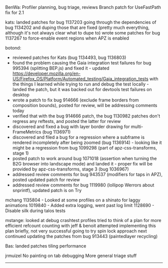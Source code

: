 BenWa:
        Profiler planning, bug triage, reviews
        Branch patch for UseFastPath fix for 2.1



kats:
        landed patches for bug 1137203
        going through the dependencies of bug 1134202 and duping those that are fixed (pretty much everything, although it's not always clear what to dupe to)
        wrote some patches for bug 1137267 to force-enable event regions when APZ is enabled



botond:
  - reviewed patches for Kats (bug 1134493, bug 1136803)
  - found the problem causing the Gaia integration test failures for bug 995394 (splitting BEP.js) and fixed it
          - updated https://developer.mozilla.org/en-US/Firefox_OS/Platform/Automated_testing/Gaia_integration_tests with the things I learned while trying to run and debug the test locally
          - landed the patch, but it was backed out for devtools test failures on desktop
  - wrote a patch to fix bug 914666 (exclude frame borders from composition bounds), posted for review, will be addressing comments today
  - verified that with the bug 914666 patch, the bug 1130982 patches don't regress any reftests, and posted the latter for review
  - discovered and fixed a bug with layer border drawing for multi-FrameMetrics (bug 1136971)
  - discovered and filed a bug for a regression where a subframe is rendered incompletely after being zoomed (bug 1136914)
          - looking like it might be a regression from bug 1099298 (part of apz-css-transforms, stage 1)
  - posted patch to work around bug 1071018 (assertion when turning the B2G browser into landscape mode) and landed it
          - proper fix will be provided by apz-css-transforms, stage 3 (bug 1036967)
  - addressed review comments for bug 943537 (modifiers for taps in APZ), posted updated patch for review
  - addressed review comments for bug 1119980 (lollipop Werrors about snprintf), updated patch is on Try



mchang
        1135804 - Looked at some profiles on a shinato for laggy animations
        1019840 - Added extra logging, went past log limit
        1128690 - Disable silk during talos tests



mstange:
        looked at debug crashtest profiles
        tried to think of a plan for more efficient refcount counting with jeff & benoit
        attempted implementing this plan briefly, not very successful
        going to try spin lock approach next
        continued updating the patches from bug 913443 (paintedlayer recycling)



Bas:
        landed patches
        tiling performance



jrmuizel
        No painting on tab debugging
        More general triage stuff



________________


